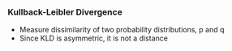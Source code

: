 ### Kullback-Leibler Divergence
 
- Measure dissimilarity of two probability distributions, p and q
- Since KLD is asymmetric, it is not a distance